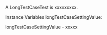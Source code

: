A LongTestCaseTest is xxxxxxxxx.Instance Variables	longTestCaseSettingValue:		<Object>longTestCaseSettingValue	- xxxxx